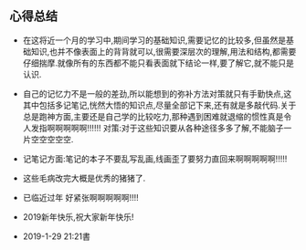## 心得总结

+ 在这将近一个月的学习中,期间学习的基础知识,需要记忆的比较多,但虽然是基础知识,也并不像表面上的背背就可以,很需要深层次的理解,用法和结构,都需要仔细揣摩.就像所有的东西都不能只看表面就下结论一样,要了解它,就不能只是认识.

+ 自己的记忆力不是一般的差劲,所以能想到的弥补方法对策就只有手勤快点,这其中包括多记笔记,恍然大悟的知识点,尽量全部记下来,还有就是多敲代码.关于总是跑神方面,主要还是自己学的比较吃力,那种遇到困难就退缩的惯性真是令人发指啊啊啊啊啊!!!!!! 对策:对于这些知识要从各种途径多多了解,不能脑子一片空空空空空.

+ 记笔记方面:笔记的本子不要乱写乱画,线画歪了要努力直回来啊啊啊啊啊!!!!!

+ 这些毛病改完大概是优秀的猪猪了.

+ 已临近过年 好紧张啊啊啊啊啊!!!!
+ 2019新年快乐,祝大家新年快乐!

+ 2019-1-29 21:21書